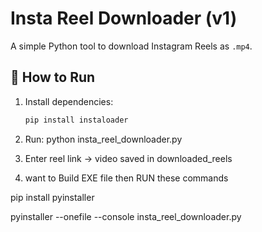 # Insta Reel Downloader (v1)

A simple Python tool to download Instagram Reels as `.mp4`.

## 🚀 How to Run
1. Install dependencies:
   ```bash
   pip install instaloader
2. Run:
   python insta_reel_downloader.py

3. Enter reel link → video saved in downloaded_reels

4. want to Build EXE file then RUN these commands

  pip install pyinstaller
  
  pyinstaller --onefile --console insta_reel_downloader.py
 
